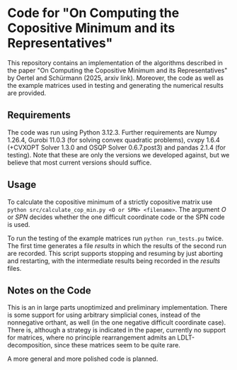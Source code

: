 # Code for "On Computing the Copositive Minimum and its Representatives"
This repository contains an implementation of the algorithms described in the paper "On Computing the Copositive Minimum and its Representatives" by Oertel and Schürmann (2025, arxiv link). Moreover, the code as well as the example matrices used in testing and generating the numerical results are provided.

## Requirements
The code was run using Python 3.12.3. Further requirements are Numpy 1.26.4, Gurobi 11.0.3 (for solving convex quadratic problems), cvxpy 1.6.4 (+CVXOPT Solver 1.3.0 and OSQP Solver 0.6.7.post3) and pandas 2.1.4 (for testing). Note that these are only the versions we developed against, but we believe that most current versions should suffice.

## Usage
To calculate the copositive minimum of a strictly copositive matrix use `python src/calculate_cop_min.py <O or SPN> <filename>`.
The argument *O* or *SPN* decides whether the one difficult coordinate code or the SPN code is used.

To run the testing of the example matrices run `python run_tests.pu` twice. The first time generates a file *results* in which the results of the second run are recorded. This script supports stopping and resuming by just aborting and restarting, with the intermediate results being recorded in the *results* files.

## Notes on the Code
This is an in large parts unoptimized and preliminary implementation. There is some support for using arbitrary simplicial cones, instead of the nonnegative orthant, as well (in the one negative difficult coordinate case). There is, although a strategy is indicated in the paper, currently no support for matrices, where no principle rearrangement admits an LDLT-decomposition, since these matrices seem to be quite rare.

A more general and more polished code is planned.
